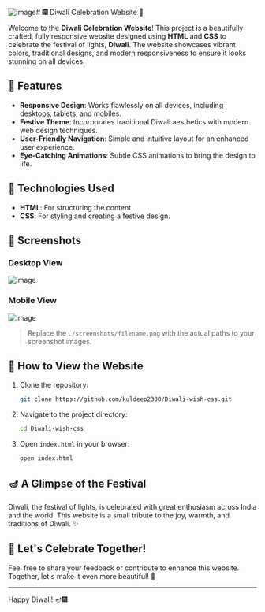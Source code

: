 ![image](https://github.com/user-attachments/assets/55969b1d-648a-4455-8c52-2645160b5f8a)# 🎆 Diwali Celebration Website 🎇

Welcome to the **Diwali Celebration Website**! This project is a beautifully crafted, fully responsive website designed using **HTML** and **CSS** to celebrate the festival of lights, **Diwali**. The website showcases vibrant colors, traditional designs, and modern responsiveness to ensure it looks stunning on all devices.

## 🌟 Features

- **Responsive Design**: Works flawlessly on all devices, including desktops, tablets, and mobiles.
- **Festive Theme**: Incorporates traditional Diwali aesthetics with modern web design techniques.
- **User-Friendly Navigation**: Simple and intuitive layout for an enhanced user experience.
- **Eye-Catching Animations**: Subtle CSS animations to bring the design to life.

## 🎨 Technologies Used

- **HTML**: For structuring the content.
- **CSS**: For styling and creating a festive design.

## 📸 Screenshots

### Desktop View
![image](https://github.com/user-attachments/assets/865d5ed3-4faa-4c64-bc3a-9052eaa38981)

### Mobile View
![image](https://github.com/user-attachments/assets/7b6b5566-3168-4611-8ebd-58ddc8bff561)

> Replace the `./screenshots/filename.png` with the actual paths to your screenshot images.

## 🚀 How to View the Website

1. Clone the repository:
    ```bash
    git clone https://github.com/kuldeep2300/Diwali-wish-css.git
    ```

2. Navigate to the project directory:
    ```bash
    cd Diwali-wish-css
    ```

3. Open `index.html` in your browser:
    ```bash
    open index.html
    ```

## 🪔 A Glimpse of the Festival

Diwali, the festival of lights, is celebrated with great enthusiasm across India and the world. This website is a small tribute to the joy, warmth, and traditions of Diwali. ✨

## 🎉 Let's Celebrate Together!

Feel free to share your feedback or contribute to enhance this website. Together, let's make it even more beautiful! 🌸

---

Happy Diwali! 🪔🎆
